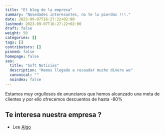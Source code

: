 ```yaml
---
title: "El blog de la empresa"
summary: "Novedades interesantes, no te lo pierdas !!!."
date: 2023-09-07T16:27:22+02:00
lastmod: 2023-09-07T16:27:22+02:00
draft: false
weight: 50
categories: []
tags: []
contributors: []
pinned: false
homepage: false
seo:
  title: "Soft Noticias"
  description: "Hemos llegado a recaudar mucho dinero we"
  canonical: ""
  noindex: false
---
```


Estamos muy orgullosos de anunciaros que hemos alcanzado una meta de clientes y por ello ofrecemos descuentos de hasta -80%

## Te interesa nuestra empresa ?

- Lee [Algo](https://canny.io/blog/announce-product-updates-features/)

